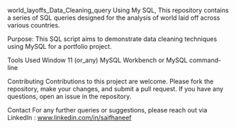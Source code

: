 world_layoffs_Data_Cleaning_query Using My SQL,
This repository contains a series of SQL queries designed for the analysis of world laid off across various countries. 

Purpose: 
This SQL script aims to demonstrate data cleaning techniques using MySQL for a portfolio project.

Tools Used
Window 11 (or_any)
MySQL Workbench or MySQL command-line 

Contributing
Contributions to this project are welcome. 
Please fork the repository, make your changes, and submit a pull request. 
If you have any questions, open an issue in the repository.

Contact
For any further queries or suggestions, please reach out via 
LinkedIn : www.linkedin.com/in/saifhaneef 
